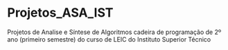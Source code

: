 # Projetos_ASA_IST
Projetos de Analise e Síntese de Algoritmos cadeira de programação de 2º ano (primeiro semestre) do curso de LEIC do Instituto Superior Técnico
